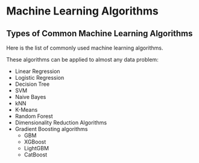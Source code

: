 # Machine Learning Algorithms

## Types of Common Machine Learning Algorithms
Here is the list of commonly used machine learning algorithms. 

These algorithms can be applied to almost any data problem:

- Linear Regression
- Logistic Regression
- Decision Tree
- SVM
- Naive Bayes
- kNN
- K-Means
- Random Forest
- Dimensionality Reduction Algorithms
- Gradient Boosting algorithms
  - GBM
  - XGBoost
  - LightGBM
  - CatBoost
